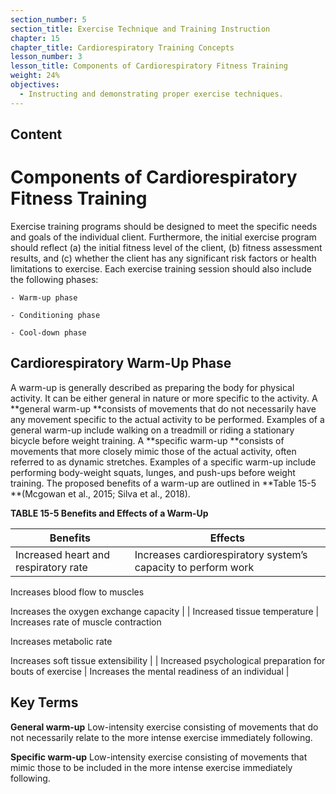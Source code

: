 ```yaml
---
section_number: 5
section_title: Exercise Technique and Training Instruction
chapter: 15
chapter_title: Cardiorespiratory Training Concepts
lesson_number: 3
lesson_title: Components of Cardiorespiratory Fitness Training
weight: 24%
objectives:
  - Instructing and demonstrating proper exercise techniques.
---
```


## Content
# Components of Cardiorespiratory Fitness Training

Exercise training programs should be designed to meet the specific needs and goals of the individual client. Furthermore, the initial exercise program should reflect (a) the initial fitness level of the client, (b) fitness assessment results, and (c) whether the client has any significant risk factors or health limitations to exercise. Each exercise training session should also include the following phases:

	- Warm-up phase

	- Conditioning phase

	- Cool-down phase

## Cardiorespiratory Warm-Up Phase

A warm-up is generally described as preparing the body for physical activity. It can be either general in nature or more specific to the activity. A **general warm-up **consists of movements that do not necessarily have any movement specific to the actual activity to be performed. Ex­amples of a general warm-up include walking on a treadmill or riding a stationary bicycle before weight training. A **specific warm-up **consists of movements that more closely mimic those of the actual activity, often referred to as dynamic stretches. Examples of a specific warm-up include performing body-weight squats, lunges, and push-ups before weight training. The pro­posed benefits of a warm-up are outlined in **Table 15-5 **(Mcgowan et al., 2015; Silva et al., 2018).

**TABLE 15-5 Benefits and Effects of a Warm-Up**

| Benefits | Effects |
|---|---|
| Increased heart and respiratory rate | Increases cardiorespiratory system’s capacity to perform work

Increases blood flow to muscles

Increases the oxygen exchange capacity |
| Increased tissue temperature | Increases rate of muscle contraction

Increases metabolic rate

Increases soft tissue extensibility |
| Increased psychological preparation for bouts of exercise | Increases the mental readiness of an individual |

## Key Terms

**General warm-up**
Low-intensity exercise consisting of movements that do not necessarily relate to the more intense exercise immediately following.

**Specific warm-up**
Low-intensity exercise consisting of movements that mimic those to be included in the more intense exercise immediately following.